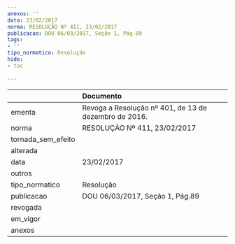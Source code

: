 ```yaml
---
anexos: ''
data: 23/02/2017
norma: RESOLUÇÃO Nº 411, 23/02/2017
publicacao: DOU 06/03/2017, Seção 1, Pág.89
tags:
- ''
tipo_normatico: Resolução
hide: 
- toc 
 
---
```


|                    | Documento                                             |
|:-------------------|:------------------------------------------------------|
| ementa             | Revoga a Resolução nº 401, de 13 de dezembro de 2016. |
| norma              | RESOLUÇÃO Nº 411, 23/02/2017                          |
| tornada_sem_efeito |                                                       |
| alterada           |                                                       |
| data               | 23/02/2017                                            |
| outros             |                                                       |
| tipo_normatico     | Resolução                                             |
| publicacao         | DOU 06/03/2017, Seção 1, Pág.89                       |
| revogada           |                                                       |
| em_vigor           |                                                       |
| anexos             |                                                       |